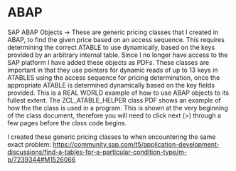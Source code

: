 # ABAP
SAP ABAP Objects ->
These are generic pricing classes that I created in ABAP, to find the given price based on an access sequence.  This requires determining the correct ATABLE to use dynamically, based on the keys provided by an arbitrary internal table. Since I no longer have access to the SAP platform I have added these objects as PDFs.  These classes are important in that they use pointers for dynamic reads of up to 13 keys in ATABLES using the access sequence for pricing determination, once the appropriate ATABLE is determined dynamically based on the key fields provided. This is a REAL WORLD example of how to use ABAP objects to its fullest extent.  The ZCL_ATABLE_HELPER class PDF shows an example of how the the class is used in a program.  This is shown at the very beginning of the class document, therefore you will need to click next (>) through a few pages before the class code begins.

I created these generic pricing classes to when encountering the same exact problem:
https://community.sap.com/t5/application-development-discussions/find-a-tables-for-a-particular-condition-type/m-p/7239344#M1526066
